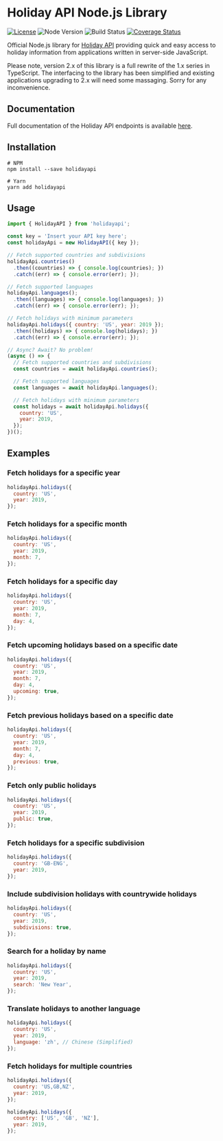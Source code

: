 # Holiday API Node.js Library

[![License](https://img.shields.io/npm/l/node-holidayapi?style=for-the-badge)](https://github.com/holidayapi/node-holidayapi/blob/master/LICENSE)
![Node Version](https://img.shields.io/node/v/holidayapi?style=for-the-badge)
![Build Status](https://img.shields.io/travis/holidayapi/node-holidayapi/master?style=for-the-badge)
[![Coverage Status](https://img.shields.io/coveralls/github/holidayapi/node-holidayapi/master?style=for-the-badge)](https://coveralls.io/github/holidayapi/node-holidayapi?branch=master)

Official Node.js library for [Holiday API](https://holidayapi.com) providing
quick and easy access to holiday information from applications written in
server-side JavaScript.

Please note, version 2.x of this library is a full rewrite of the 1.x series in
TypeScript. The interfacing to the library has been simplified and existing
applications upgrading to 2.x will need some massaging. Sorry for any
inconvenience.

## Documentation

Full documentation of the Holiday API endpoints is available
[here](https://holidayapi.com/docs).

## Installation

```shell
# NPM
npm install --save holidayapi

# Yarn
yarn add holidayapi
```

## Usage

```javascript
import { HolidayAPI } from 'holidayapi';

const key = 'Insert your API key here';
const holidayApi = new HolidayAPI({ key });

// Fetch supported countries and subdivisions
holidayApi.countries()
  .then((countries) => { console.log(countries); })
  .catch((err) => { console.error(err); });

// Fetch supported languages
holidayApi.languages();
  .then((languages) => { console.log(languages); })
  .catch((err) => { console.error(err); });

// Fetch holidays with minimum parameters
holidayApi.holidays({ country: 'US', year: 2019 });
  .then((holidays) => { console.log(holidays); })
  .catch((err) => { console.error(err); });

// Async? Await? No problem!
(async () => {
  // Fetch supported countries and subdivisions
  const countries = await holidayApi.countries();

  // Fetch supported languages
  const languages = await holidayApi.languages();

  // Fetch holidays with minimum parameters
  const holidays = await holidayApi.holidays({
    country: 'US',
    year: 2019,
  });
})();
```

## Examples

### Fetch holidays for a specific year

```javascript
holidayApi.holidays({
  country: 'US',
  year: 2019,
});
```

### Fetch holidays for a specific month

```javascript
holidayApi.holidays({
  country: 'US',
  year: 2019,
  month: 7,
});
```

### Fetch holidays for a specific day

```javascript
holidayApi.holidays({
  country: 'US',
  year: 2019,
  month: 7,
  day: 4,
});
```

### Fetch upcoming holidays based on a specific date

```javascript
holidayApi.holidays({
  country: 'US',
  year: 2019,
  month: 7,
  day: 4,
  upcoming: true,
});
```

### Fetch previous holidays based on a specific date

```javascript
holidayApi.holidays({
  country: 'US',
  year: 2019,
  month: 7,
  day: 4,
  previous: true,
});
```

### Fetch only public holidays

```javascript
holidayApi.holidays({
  country: 'US',
  year: 2019,
  public: true,
});
```

### Fetch holidays for a specific subdivision

```javascript
holidayApi.holidays({
  country: 'GB-ENG',
  year: 2019,
});
```

### Include subdivision holidays with countrywide holidays

```javascript
holidayApi.holidays({
  country: 'US',
  year: 2019,
  subdivisions: true,
});
```

### Search for a holiday by name

```javascript
holidayApi.holidays({
  country: 'US',
  year: 2019,
  search: 'New Year',
});
```

### Translate holidays to another language

```javascript
holidayApi.holidays({
  country: 'US',
  year: 2019,
  language: 'zh', // Chinese (Simplified)
});
```

### Fetch holidays for multiple countries

```javascript
holidayApi.holidays({
  country: 'US,GB,NZ',
  year: 2019,
});

holidayApi.holidays({
  country: ['US', 'GB', 'NZ'],
  year: 2019,
});
```
